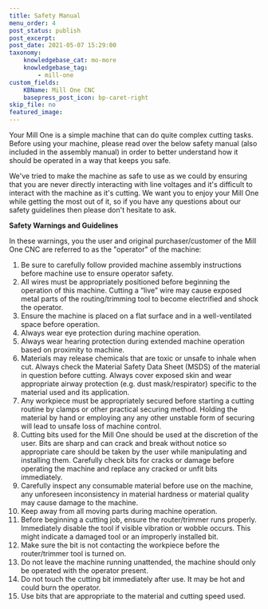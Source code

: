 ```yaml
---
title: Safety Manual
menu_order: 4
post_status: publish
post_excerpt: 
post_date: 2021-05-07 15:29:00
taxonomy:
    knowledgebase_cat: mo-more
    knowledgebase_tag:
        - mill-one
custom_fields:
    KBName: Mill One CNC
    basepress_post_icon: bp-caret-right
skip_file: no
featured_image: 
---
```


Your Mill One is a simple machine that can do quite complex cutting tasks. Before using your machine, please read over the below safety manual (also included in the assembly manual) in order to better understand how it should be operated in a way that keeps you safe.

We've tried to make the machine as safe to use as we could by ensuring that you are never directly interacting with line voltages and it's difficult to interact with the machine as it's cutting. We want you to enjoy your Mill One while getting the most out of it, so if you have any questions about our safety guidelines then please don't hesitate to ask.

<strong>Safety Warnings and Guidelines</strong>

In these warnings, you the user and original purchaser/customer of the Mill One CNC are referred to as the "operator" of the machine:

<ol>
  <li>Be sure to carefully follow provided machine assembly instructions before machine use to ensure operator safety.</li>
  <li>All wires must be appropriately positioned before beginning the operation of this machine. Cutting a “live” wire may cause exposed metal parts of the routing/trimming tool to become electrified and shock the operator.</li>
  <li>Ensure the machine is placed on a flat surface and in a well-ventilated space before operation.</li>
  <li>Always wear eye protection during machine operation.</li>
  <li>Always wear hearing protection during extended machine operation based on proximity to machine.</li>
  <li>Materials may release chemicals that are toxic or unsafe to inhale when cut. Always check the Material Safety Data Sheet (MSDS) of the material in question before cutting. Always cover exposed skin and wear appropriate airway protection (e.g. dust mask/respirator) specific to the material used and its application.</li>
  <li>Any workpiece must be appropriately secured before starting a cutting routine by clamps or other practical securing method. Holding the material by hand or employing any any other unstable form of securing will lead to unsafe loss of machine control.</li>
  <li>Cutting bits used for the Mill One should be used at the discretion of the user. Bits are sharp and can crack and break without notice so appropriate care should be taken by the user while manipulating and installing them. Carefully check bits for cracks or damage before operating the machine and replace any cracked or unfit bits immediately.</li>
  <li>Carefully inspect any consumable material before use on the machine, any unforeseen inconsistency in material hardness or material quality may cause damage to the machine.</li>
  <li>Keep away from all moving parts during machine operation.</li>
  <li>Before beginning a cutting job, ensure the router/trimmer runs properly. Immediately disable the tool if visible vibration or wobble occurs. This might indicate a damaged tool or an improperly installed bit.</li>
  <li>Make sure the bit is not contacting the workpiece before the router/trimmer tool is turned on.</li>
  <li>Do not leave the machine running unattended, the machine should only be operated with the operator present.</li>
  <li>Do not touch the cutting bit immediately after use. It may be hot and could burn the operator.</li>
  <li>Use bits that are appropriate to the material and cutting speed used.</li>
</ol>
